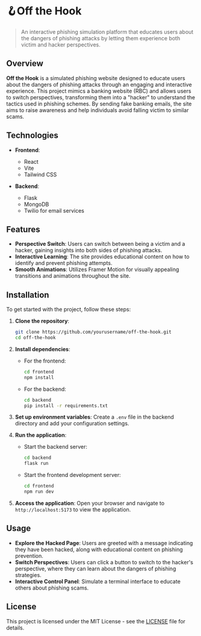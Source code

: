 # 🪝Off the Hook
> An interactive phishing simulation platform that educates users about the dangers of phishing attacks by letting them experience both victim and hacker perspectives.

## Overview

**Off the Hook** is a simulated phishing website designed to educate users about the dangers of phishing attacks through an engaging and interactive experience. This project mimics a banking website (RBC) and allows users to switch perspectives, transforming them into a "hacker" to understand the tactics used in phishing schemes. By sending fake banking emails, the site aims to raise awareness and help individuals avoid falling victim to similar scams.

## Technologies

- **Frontend**: 
  - React
  - Vite
  - Tailwind CSS

- **Backend**: 
  - Flask
  - MongoDB
  - Twilio for email services

## Features

- **Perspective Switch**: Users can switch between being a victim and a hacker, gaining insights into both sides of phishing attacks.
- **Interactive Learning**: The site provides educational content on how to identify and prevent phishing attempts.
- **Smooth Animations**: Utilizes Framer Motion for visually appealing transitions and animations throughout the site.

## Installation

To get started with the project, follow these steps:

1. **Clone the repository**:
   ```bash
   git clone https://github.com/yourusername/off-the-hook.git
   cd off-the-hook
   ```

2. **Install dependencies**:
   - For the frontend:
     ```bash
     cd frontend
     npm install
     ```

   - For the backend:
     ```bash
     cd backend
     pip install -r requirements.txt
     ```

3. **Set up environment variables**:
   Create a `.env` file in the backend directory and add your configuration settings.

4. **Run the application**:
   - Start the backend server:
     ```bash
     cd backend
     flask run
     ```

   - Start the frontend development server:
     ```bash
     cd frontend
     npm run dev
     ```

5. **Access the application**:
   Open your browser and navigate to `http://localhost:5173` to view the application.

## Usage

- **Explore the Hacked Page**: Users are greeted with a message indicating they have been hacked, along with educational content on phishing prevention.
- **Switch Perspectives**: Users can click a button to switch to the hacker's perspective, where they can learn about the dangers of phishing strategies.
- **Interactive Control Panel**: Simulate a terminal interface to educate others about phishing scams.

## License

This project is licensed under the MIT License - see the [LICENSE](LICENSE) file for details.
